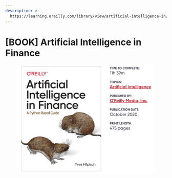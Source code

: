 ```yaml
---
description: >-
  https://learning.oreilly.com/library/view/artificial-intelligence-in/9781492055426/
---
```


# \[BOOK] Artificial Intelligence in Finance

<figure><img src="../../../.gitbook/assets/image (1) (1) (1).png" alt=""><figcaption></figcaption></figure>
